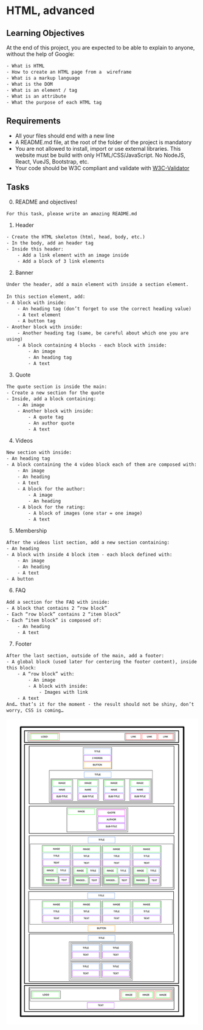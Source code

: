 # HTML, advanced

## Learning Objectives
At the end of this project, you are expected to be able to explain to anyone, without the help of Google:
```
- What is HTML
- How to create an HTML page from a  wireframe
- What is a markup language
- What is the DOM
- What is an element / tag
- What is an attribute
- What the purpose of each HTML tag
```

## Requirements
- All your files should end with a new line
- A README.md file, at the root of the folder of the project is mandatory
- You are not allowed to install, import or use external libraries. This website must be build with only HTML/CSS/JavaScript. No NodeJS, React, VueJS, Bootstrap, etc.
- Your code should be W3C compliant and validate with [W3C-Validator](https://github.com/hs-hq/W3C-Validator)

## Tasks
0. README and objectives!
```
For this task, please write an amazing README.md
```

1. Header
```
- Create the HTML skeleton (html, head, body, etc.)
- In the body, add an header tag
- Inside this header:
    - Add a link element with an image inside
    - Add a block of 3 link elements
```

2. Banner
```
Under the header, add a main element with inside a section element.

In this section element, add:
- A block with inside:
    - An heading tag (don’t forget to use the correct heading value)
    - A text element
    - A button tag
- Another block with inside:
    - Another heading tag (same, be careful about which one you are using)
    - A block containing 4 blocks - each block with inside:
        - An image
        - An heading tag
        - A text
```
3. Quote
```
The quote section is inside the main:
- Create a new section for the quote
- Inside, add a block containing:
    - An image
    - Another block with inside:
        - A quote tag
        - An author quote
        - A text
```
4. Videos
```
New section with inside:
- An heading tag
- A block containing the 4 video block each of them are composed with:
    - An image
    - An heading
    - A text
    - A block for the author:
        - A image
        - An heading
    - A block for the rating:
        - A block of images (one star = one image)
        - A text
```
5. Membership
```
After the videos list section, add a new section containing:
- An heading
- A block with inside 4 block item - each block defined with:
    - An image
    - An heading
    - A text
- A button
```
6. FAQ
```
Add a section for the FAQ with inside:
- A block that contains 2 “row block”
- Each “row block” contains 2 “item block”
- Each “item block” is composed of:
    - An heading
    - A text
```
7. Footer
```
After the last section, outside of the main, add a footer:
- A global block (used later for centering the footer content), inside this block:
    - A “row block” with:
        - An image
        - A block with inside:
            - Images with link
    - A text
And… that’s it for the moment - the result should not be shiny, don’t worry, CSS is coming…
```
<img src="./media/html_advanced.jpg">